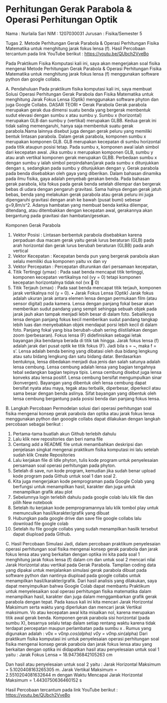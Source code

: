 # Perhitungan Gerak Parabola & Operasi Perhitungan Optik
Nama : Nurlaila Sari
NIM : 1207030031
Jurusan : Fisika/Semester 5

Tugas 2. Metode Perhitungan Gerak Parabola & Operasi Perhitungan Fisika Matematika untuk menghitung jarak fokus lensa (f).
Hasil Percobaan tercantum pada link YouTube berikut : https://youtu.be/QUbch2VveBo 

Pada Praktikum Fisika Komputasi kali ini, saya akan mengerjakan soal fisika mengenai Metode Perhitungan Gerak Parabola & Operasi Perhitungan Fisika Matematika untuk menghitung jarak fokus lensa (f) menggunakan software python dan google collabs. 
 
A.	Pendahuluan
Pada praktikum fisika komputasi kali ini, saya membuat Solusi Operasi Perhitungan Gerak Parabola dan Fisika Matematika untuk menghitung Jarak Fokus Lensa (Optik) menggunakan software phyton dan juga Google Collabs. 
                                                                            DASAR TEORI
•	Gerak Parabola
Gerak parabola merupakan gerak dua dimensi suatu benda yang bergerak membentuk sudut elevasi dengan sumbu x atau sumbu y. Sumbu x (horizontal) merupakan GLB dan sumbu y (vertikal) merupakan GLBB. Kedua gerak ini tidak saling memengaruhi, hanya saja membentuk suatu gerak parabola.Nama lainnya disebut juga dengan gerak peluru yang memiliki bentuk lintasan parabola. Dalam gerak parabola, komponen sumbu x merupakan komponen GLB. GLB merupakan kecepatan di sumbu horizontal pada titik ataupun posisi tetap. Pada sumbu x, komponen awal ialah simbol dari kecepatan awal. Jika sumbu x merupakan komponen GLB, sumbu y atau arah vertikal komponen gerak merupakan GLBB. Perbedaan sumbu x dengan sumbu y ialah simbol perpindahan/jarak pada sumbu x ditunjukkan dengan s, sedangkan pada sumbu y ditunjukkan dengan y. 
Gerak parabola pada benda disebabkan oleh gaya yang diberikan. Dalam bahasan dinamika pada ilmu fisika, gaya adalah penyebab gerakan benda. Pada bahasan gerak parabola, kita fokus pada gerak benda setelah dilempar dan bergerak bebas di udara dengan pengaruh gravitasi.
Sama halnya dengan gerak jatuh bebas, benda yang melakukan gerak parabola atau gerak peluru ini juga dipengaruhi gravitasi dengan arah ke bawah (pusat bumi) sebesar g=9,8m/s^2. Adanya hambatan yang membuat benda ketika dilempar, ditendang, atau ditembakkan dengan kecepatan awal, gerakannya akan bergantung pada gravitasi dan hambatan/gesekan.



Komponen Gerak Parabola
1.	Vektor Posisi : Lintasan berbentuk parabola disebabkan karena perpaduan dua macam gerak yaitu
gerak lurus beraturan (GLB) pada arah horizontal dan gerak lurus berubah beraturan
(GLBB) pada arah vertical
2.	Vektor Kecepatan : Kecepatan benda pun yang bergerak parabola akan selalu
memiliki dua komponen yaitu vx dan vy
3. Vektor Percepatan : Percepatan diturunkan dari persamaan kecepatan,
4. Titik Tertinggi (ymax) : Pada saat benda mencapat titik tertinggi, komponen kecepatan vertikalnya nol (vy = 0) tetapi komponen kecepatan horizontalnya tidak nol (vx  0)
5. Titik Terjauh (xmax) : Pada saat benda mencapat titik terjauh, komponen jarak vertikalnya nol (y = 0).
•	Jarak Fokus Lensa (Optik)
Jarak fokus  adalah ukuran jarak antara elemen lensa dengan permukaan film (atau sensor digital) pada kamera.
Lensa dengan panjang fokal besar akan memberikan sudut pandang yang sempit sehingga sebuah objek pada jarak jauh akan tampak menjadi lebih besar di dalam foto. Sebaliknya lensa dengan panjang fokus kecil memberikan sudut pandang tangkap lebih luas dan menyebabkan objek mendapat porsi lebih kecil di dalam foto. Panjang fokal yang bisa berubah-ubah sering diistilahkan dengan zoom (perbesaran).
Fokus lensa (F) didefinisikan sebagai letak bayangan jika bendanya berada di titik tak hingga. Jarak fokus lensa (f) adalah jarak dari pusat optik ke titik fokus (F). Jadi bila s = ~, maka f = s’.
Lensa adalah benda bening yang dibatasi oleh dua bidang lengkung atau satu bidang lengkung dan satu bidang datar. Berdasarkan bentuknya, lensa dibedakan menjadi dua jenis dan salah satunya adalah lensa cembung. Lensa cembung adalah lensa yang bagian tengahnya tebal sedangkan bagian tepinya tipis. Lensa cembung disebut juga lensa konveks atau lensa positif. Lensa cembung bersifat mengumpulkan sinar (konvergen). Bayangan yang dibentuk oleh lensa cembung dapat bersifat nyata atau maya, tegak atau terbalik, diperbesar, diperkecil atau sama besar dengan benda aslinya. Sifat bayangan yang dibentuk oleh lensa cembung bergantung pada posisi benda dan panjang fokus lensa.

B.	Langkah Percobaan 
Permodelan solusi dari operasi perhitungan soal fisika mengenai konsep gerak parabola dan optika atau jarak fokus lensa menggunakan python dan gooogle collabs dapat dilakukan dengan langkah percobaan sebagai berikut : 
1.	Pertama-tama buatlah akun Github terlebih dahulu
2.	Lalu klik new repositories dan beri nama file 
3.	Centang add a README file untuk menambahkan deskripsi dan penjelasan singkat mengenai praktikum fisika komputasi ini lalu setelah sudah klik Create Repositories
4.	Lalu kerjakan file di Idle phyton, tulis kode program untuk penyelesaian persamaan soal operasi perhitungan pada phyton. 
5.	Setelah di save, run kode program, kemudian jika sudah benar upload kode program pada Github untuk soal 1 dan soal 2.
6.	Kita juga mengerjakan kode pemprograman pada Google Colab yang berfungsi untuk menampilkan hasil, karakter dan juga untuk menampilkan grafik atau plot
7.	Sebelumnya login terlebih dahulu pada google colab lalu klik file dan pilih New notebook 
8.	Setelah itu kerjakan   kode pemprogramannya lalu klik tombol play untuk memunculkan hasil/karakter/grafik yang dibuat
9.	Hubungkan pada google drive dan save file google collabs lalu download file google colab 
10.	Setelah itu file google collabs yang sudah menampilkan hasilk tersebut dapat diupload pada Github.

C.	Hasil Percobaan Simulasi
   Jadi, dalam percobaan praktikum penyelesaian operasi perhitungan soal fisika mengenai konsep gerak parabola dan jarak fokus lensa atau yang berkaitan dengan optika ini kita pada soal 1 menghitung jarak fokus lensa (f) dalam cm dan untuk soal 2  mencari nilai Jarak Horizontal atau vertikal pada Gerak Parabola. 
Tampilan coding data yang dipakai untuk menjalankan simulasi gerak parabola dibuat pada software python dan nantinya diupload pada google collabs untuk menampilkan hasil/karakter/grafik. 
   Dari hasil analisis yang dilakukan, saya dapat menyimpulkan bahwa Google Colab dapat membantu Praktikum untuk menyelesaikan soal operasi perhitungan fisika matematika dalam menampilkan hasil, karakter dan juga dalam menggambarkan grafik gerak parabola dengan tepat. 
Pada kasus kali ini kita mencari Jarak Horizontal Maksimum serta waktu yang diperlukan dan mencari jarak Vertikal maksimum. Vo atau kecepatan awal kita misalkan nol, karena  merupakan titik awal gerak benda. Komponen gerak parabola sisi horizontal (pada sumbu X), besarnya selalu tetap dalam setiap rentang waktu karena tidak terdapat percepatan maupun perlambatan pada sumbu x  . 
   Rumus yang digunakan adalah : 
v0x = v0*np.cos(alpha)
v0y = v0*np.sin(alpha)
   Dari praktikum fisika komputasi ini untuk penyelesaian operasi perhitungan soal fisika mengenai konsep gerak parabola dan jarak fokus lensa atau yang berkaitan dengan optika ini didapatkan hasil atau penyelesaian untuk soal 1 yaitu :
Jarak Fokus Lensa =  18.94736842105263 cm

  Dan hasil atau penyelesaian untuk soal 2 yaitu :
Jarak Horizontal Maksimum =  5.1020408163265305  m. 
Jarak Vertikal Maksimum =  2.5510204081632644  m
dengan Waktu Mencapai Jarak Horizontal Maksimum =  1.4430750636460152  s 

Hasil Percobaan tercantum pada link YouTube berikut : https://youtu.be/QUbch2VveBo 

